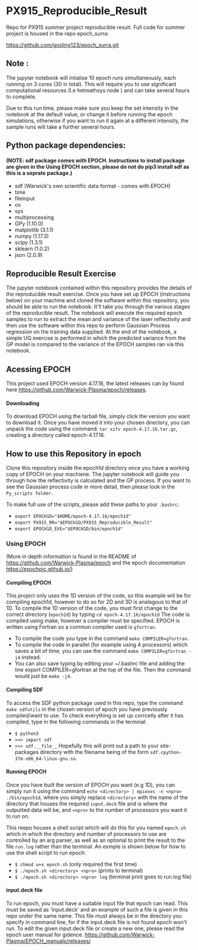 # PX915_Reproducible_Result

Repo for PX915 summer project reproducible result. Full code for summer project is housed in the repo epoch_surra:

https://github.com/gosling123/epoch_surra.git

## Note :
The jupyter notebook will intialise 10 epoch runs simultaneously,
each running on 3 cores (30 in total). This will require you to use
significant computational resources (I.e hetmathsys node ) and can take several 
hours to complete.

Due to this run time, please make sure you keep the set intensity in the notebook 
at the default value, or change it before running the epoch simulations, otherwise if you want to run it 
again at a different intensity, the sample runs will take a further several hours.

## Python package dependencies:
#### (NOTE: sdf package comes with EPOCH. Instructions to install package are given in the Using EPOCH section, please do not do pip3 install sdf as this is a seprate package.)

* sdf (Warwick's own scientific data format - comes with EPOCH)
* time
* fileinput
* os
* sys
* multiprocessing
* GPy (1.10.0)
* matplotlib (3.1.1)
* numpy (1.17.3)
* scipy (1.3.1)
* sklearn (1.0.2)
* json (2.0.9)

## Reproducible Result Exercise
The jupyter notebook contained within this repository provides the details of the reproducible result exercise. Once you have set up EPOCH (instructions below) on your machine and cloned the software within this repository, you should be able to run the notebook. It'll take you through the various stages of the reproducible result. The notebook will execute the required epoch samples to run to extract the mean and variance of the laser reflectivity and then use the software within this repo to perform Gaussian Process regression on the training data supplied. At the end of the notebook, a simple UQ exercise is performed in which the predicted variance from the GP model is compared to the variance of the EPOCH samples ran via this notebook. 

## Acessing EPOCH
This project used EPOCH version 4.17.16, the latest releases can by found here https://github.com/Warwick-Plasma/epoch/releases.

#### Downloading
To download EPOCH using the tarball file, simply click the version you want to download it. Once you have moved it into your chosen directory, you can unpack the code using the command:
`tar xzfv epoch-4.17.16.tar.gz`, creating a directory called epoch-4.17.16.

## How to use this Repository in epoch

Clone this repository inside the epoch1d directory once you have a working copy of EPOCH on your machiene. The jupyter notebook will guide you through how the reflectivity is calculated and the GP process. If you want to see the Gaussian process code in more detail, then please look in the `Py_scripts folder`.

To make full use of the scripts, please add these paths to your `.bashrc`:

* `export EPOCH1D="$HOME/epoch-4.17.16/epoch1d"`
* `export PX915_RR="$EPOCH1D/PX915_Reproducible_Result"`
* `export EPOCH1D_EXE="$EPOCH1D/bin/epoch1d"`

### Using EPOCH
(More in depth information is found in the README of https://github.com/Warwick-Plasma/epoch and the epoch documentation https://epochpic.github.io/)
#### Compiling EPOCH
This project only uses the 1D version of the code, so this example will be for compiling epoch1d, however to do so for 2D and 3D is analagous to that of 1D.
To compile the 1D version of the code, you must first change to the correct directory (`epoch1d`) by typing `cd epoch-4.17.16/epoch1d`
The code is compiled using make, however a compiler must be specified. EPOCH is written using Fortran so a common compiler used is `gfortran`.
* To compile the code you type in the command `make COMPILER=gfortran`.
* To compile the code in parallel (for example using 4 processors) which saves a bit of time, you can use the command `make COMPILER=gfortran -j4` instead.
* You can also save typing by editing your ~/.bashrc file and adding the line export COMPILER=gfortran at the top of the file. Then the command would just be `make -j4`.

#### Compiling SDF
To access the SDF python package used in this repo, type the command `make sdfutils` in the chosen version of epoch you have previously compiled/want to use.
To check everything is set up corrcetly after it has compiled, type in the following commands in the terminal:
* `$ python3`
* `>>> import sdf`
* `>>> sdf.__file__`
Hopefully this will print out a path to your site-packages directory with the filename being of the form `sdf.cpython-37m-x86_64-linux-gnu.so`.

#### Running EPOCH
Once you have built the version of EPOCH you want (e.g 1D), you can simply run it using the command `echo <directory> | mpiexec -n <npro> ./bin/epoch1d`, where you simply replace `<directory>` with the name of the directory that houses the required `input.deck` file and is where the outputted data will be, and `<npro>` to the number of processors you want it to run on.

This reepo houses a shell script which will do this for you named `epoch.sh` which in which the directory and number of processors to use are controlled by an arg parser, as well as an optional to print the result to the file `run.log` rather than the terminal. An exmple is shown below for how to use the shell script to run epoch:
* `$ chmod u+x epoch.sh` (only required the first time)
* `$ ./epoch.sh <directory> <npro>` (prints to terminal)
* `$ ./epoch.sh <directory> <npro> log` (terminal print goes to run.log file)

#### input.deck file
To run epoch, you must have a suitable input file that epoch can read. This must be saved as 'input.deck' and an example of such a file is given in this repo under the same name. This file must always be in the directory you specify in command line, for if the input.deck file is not found epoch won't run. To edit the given input.deck file or create a new one, please read the epoch user manual for gidence.
https://github.com/Warwick-Plasma/EPOCH_manuals/releases/
